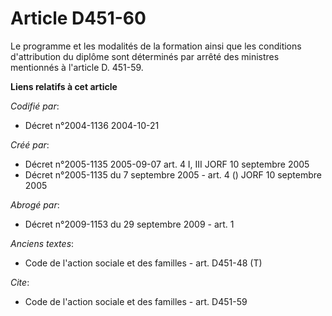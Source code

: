 # Article D451-60

Le programme et les modalités de la formation ainsi que les conditions d'attribution du diplôme sont déterminés par arrêté
des ministres mentionnés à l'article D. 451-59.

**Liens relatifs à cet article**

_Codifié par_:

  - Décret n°2004-1136 2004-10-21

_Créé par_:

  - Décret n°2005-1135 2005-09-07 art. 4 I, III JORF 10 septembre 2005
  - Décret n°2005-1135 du 7 septembre 2005 - art. 4 () JORF 10 septembre 2005

_Abrogé par_:

  - Décret n°2009-1153 du 29 septembre 2009 - art. 1

_Anciens textes_:

  - Code de l'action sociale et des familles - art. D451-48 (T)

_Cite_:

  - Code de l'action sociale et des familles - art. D451-59
